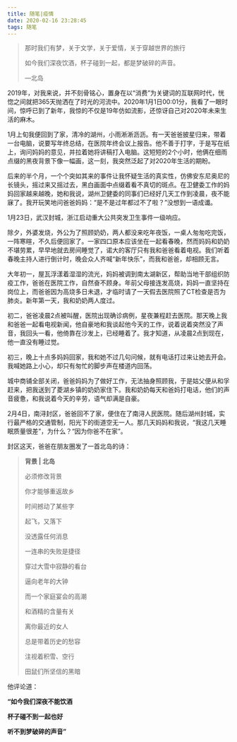 ```yaml
---
title: 随笔|疫情
date: 2020-02-16 23:28:45
tags: 随笔
---
```


> 那时我们有梦，关于文学，关于爱情，关于穿越世界的旅行 
>
> 如今我们深夜饮酒，杯子碰到一起，都是梦破碎的声音。
>
> —北岛

<!--more-->

2019年，对我来说，并不刻骨铭心，置身在以“消费”为关键词的互联网时代，恍惚之间就把365天抛洒在了时光的河流中。2020年1月1日00:01分，我看了一眼时间，惊呼已到了新年，我惊的不仅是19年仿如流影，还惊讶自己对2020年未来生活的麻木。

1月上旬我便回到了家，清冷的湖州，小雨淅淅沥沥。有一天爸爸披星归来，带着一台电脑，说要写年终总结，在医院年终会议上报告。他不善于打字，于是写在纸上，询问妈妈的意见，并拉着她将讲稿打入电脑。这短短的2个小时，他俩在细雨点缀的黑夜背景下像一幅画，这一刻，我突然泛起了对2020年生活的期盼。

后来的半个月，一个个突如其来的事件让我怀疑生活的真实性，仿佛安东尼奥尼的长镜头，摇过来又摇过去，黑白画面中点缀着看不真切的斑点。在卫健委工作的妈妈回家越来越晚，她和我说，湖州卫健委的同事们已经好几天工作到凌晨，夜不能寐了。我开玩笑地问爸爸妈妈：“是不是过年都过不了啦？”没想到一语成谶。

1月23日，武汉封城，浙江启动重大公共突发卫生事件一级响应。

除夕，外婆发烧，外公为了照顾奶奶，两人都没来吃年夜饭，一桌人匆匆吃完饭，一阵寒暄，不久后便回家了。一家四口原本应该坐在一起看春晚，然而妈妈和奶奶不堪劳累，早早地就去房间睡觉了，诺大的客厅只有我和爸爸看着电视。我们听着春晚主持人进行倒计时，晚会众人齐喊“新年快乐”，而我和爸爸，却相顾无言。

大年初一，屋瓦浮漾着湿湿的流光，妈妈被调到南太湖新区，帮助当地干部组织防疫工作，爸爸在医院工作，自然奋不顾身。年前父母接连发高烧，妈妈一直坚持在岗位上，而爸爸因为高烧多日未退，才临时请了一天假去医院照了CT检查是否为肺炎。新年第一天，我和奶奶两人度过。

初二，爸爸凌晨2点被叫醒，医院出现确诊病例，星夜兼程赶去医院。那天晚上我和爸爸一起看电视新闻，他自豪地和我谈起他今天的工作，说着说着突然没了声音，我回头一看，他倚靠在沙发上，已经睡着了。我才知道，从凌晨2点到现在，他一直没有睡过觉。

初三，晚上十点多妈妈回家，我和她不过几句问候，就有电话打过来让她去开会。我喊她路上小心，却只有匆忙的脚步声在楼道内回荡。

城中商铺全部关闭，爸爸妈妈为了做好工作，无法抽身照顾我，于是姑父便从和孚赶来，把我送到了菱湖乡镇的奶奶家住下。我和奶奶每天和爸妈打电话，他们的声音疲惫，和我说着今天的辛劳，语气却满是自豪。

2月4日，南浔封区，爸爸回不了家，便住在了南浔人民医院。随后湖州封城，实行最严格的交通管制，阳光下的街道空无一人。那几天妈妈和我说，“我这几天睡眠质量很差”，为什么？“因为你爸不在家”。

封区这天，爸爸在朋友圈发了一首北岛的诗：

> **背景 | 北岛**
>
> 
>
> 必须修改背景
>
> 你才能够重返故乡
>
> 
>
> 时间撼动了某些字
>
> 起飞，又落下
>
> 没透露任何消息
>
> 一连串的失败是捷径
>
> 穿过大雪中寂静的看台
>
> 逼向老年的大钟
>
> 
>
> 而一个家庭宴会的高潮
>
> 和酒精的含量有关
>
> 离你最近的女人
>
> 总是带着历史的愁容
>
> 注视着积雪、空行
>
> 
>
> 田鼠们所坚信的黑暗

他评论道：

**“如今我们深夜不能饮酒**

**杯子碰不到一起也好**

**听不到梦破碎的声音”**